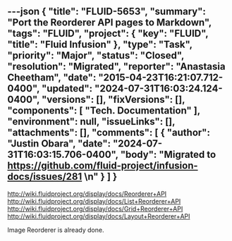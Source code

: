 ---json
{
  "title": "FLUID-5653",
  "summary": "Port the Reorderer API pages to Markdown",
  "tags": "FLUID",
  "project": {
    "key": "FLUID",
    "title": "Fluid Infusion"
  },
  "type": "Task",
  "priority": "Major",
  "status": "Closed",
  "resolution": "Migrated",
  "reporter": "Anastasia Cheetham",
  "date": "2015-04-23T16:21:07.712-0400",
  "updated": "2024-07-31T16:03:24.124-0400",
  "versions": [],
  "fixVersions": [],
  "components": [
    "Tech. Documentation"
  ],
  "environment": null,
  "issueLinks": [],
  "attachments": [],
  "comments": [
    {
      "author": "Justin Obara",
      "date": "2024-07-31T16:03:15.706-0400",
      "body": "Migrated to <https://github.com/fluid-project/infusion-docs/issues/281>&#x20;\n"
    }
  ]
}
---
<http://wiki.fluidproject.org/display/docs/Reorderer+API>\
<http://wiki.fluidproject.org/display/docs/List+Reorderer+API>\
<http://wiki.fluidproject.org/display/docs/Grid+Reorderer+API>\
<http://wiki.fluidproject.org/display/docs/Layout+Reorderer+API>

Image Reorderer is already done.

        
